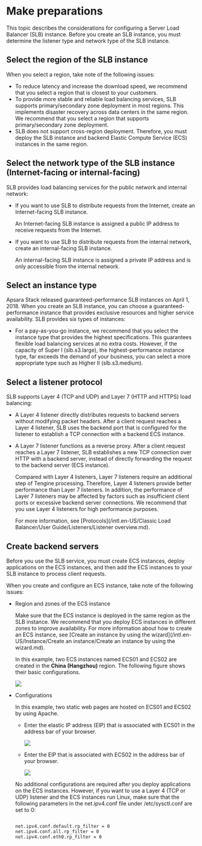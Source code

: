 # Make preparations

This topic describes the considerations for configuring a Server Load Balancer \(SLB\) instance. Before you create an SLB instance, you must determine the listener type and network type of the SLB instance.

## Select the region of the SLB instance

When you select a region, take note of the following issues:

-   To reduce latency and increase the download speed, we recommend that you select a region that is closest to your customers.
-   To provide more stable and reliable load balancing services, SLB supports primary/secondary zone deployment in most regions. This implements disaster recovery across data centers in the same region. We recommend that you select a region that supports primary/secondary zone deployment.
-   SLB does not support cross-region deployment. Therefore, you must deploy the SLB instance and backend Elastic Compute Service \(ECS\) instances in the same region.

## Select the network type of the SLB instance \(Internet-facing or internal-facing\)

SLB provides load balancing services for the public network and internal network:

-   If you want to use SLB to distribute requests from the Internet, create an Internet-facing SLB instance.

    An Internet-facing SLB instance is assigned a public IP address to receive requests from the Internet.

-   If you want to use SLB to distribute requests from the internal network, create an internal-facing SLB instance.

    An internal-facing SLB instance is assigned a private IP address and is only accessible from the internal network.


## Select an instance type

Apsara Stack released guaranteed-performance SLB instances on April 1, 2018. When you create an SLB instance, you can choose a guaranteed-performance instance that provides exclusive resources and higher service availability. SLB provides six types of instances:

-   For a pay-as-you-go instance, we recommend that you select the instance type that provides the highest specifications. This guarantees flexible load balancing services at no extra costs. However, if the capacity of Super I \(slb.s3.large\), the highest-performance instance type, far exceeds the demand of your business, you can select a more appropriate type such as Higher II \(slb.s3.medium\).

## Select a listener protocol

SLB supports Layer 4 \(TCP and UDP\) and Layer 7 \(HTTP and HTTPS\) load balancing:

-   A Layer 4 listener directly distributes requests to backend servers without modifying packet headers. After a client request reaches a Layer 4 listener, SLB uses the backend port that is configured for the listener to establish a TCP connection with a backend ECS instance.
-   A Layer 7 listener functions as a reverse proxy. After a client request reaches a Layer 7 listener, SLB establishes a new TCP connection over HTTP with a backend server, instead of directly forwarding the request to the backend server \(ECS instance\).

    Compared with Layer 4 listeners, Layer 7 listeners require an additional step of Tengine processing. Therefore, Layer 4 listeners provide better performance than Layer 7 listeners. In addition, the performance of Layer 7 listeners may be affected by factors such as insufficient client ports or excessive backend server connections. We recommend that you use Layer 4 listeners for high performance purposes.

    For more information, see [Protocols](/intl.en-US/Classic Load Balancer/User Guide/Listeners/Listener overview.md).


## Create backend servers

Before you use the SLB service, you must create ECS instances, deploy applications on the ECS instances, and then add the ECS instances to your SLB instance to process client requests.

When you create and configure an ECS instance, take note of the following issues:

-   Region and zones of the ECS instance

    Make sure that the ECS instance is deployed in the same region as the SLB instance. We recommend that you deploy ECS instances in different zones to improve availability. For more information about how to create an ECS instance, see [Create an instance by using the wizard](/intl.en-US/Instance/Create an instance/Create an instance by using the wizard.md).

    In this example, two ECS instances named ECS01 and ECS02 are created in the **China \(Hangzhou\)** region. The following figure shows their basic configurations.

    ![](https://static-aliyun-doc.oss-accelerate.aliyuncs.com/assets/img/en-US/4275298951/p33206.png)

-   Configurations

    In this example, two static web pages are hosted on ECS01 and ECS02 by using Apache.

    -   Enter the elastic IP address \(EIP\) that is associated with ECS01 in the address bar of your browser.

        ![](https://static-aliyun-doc.oss-accelerate.aliyuncs.com/assets/img/en-US/3013359951/p2224.png)

    -   Enter the EIP that is associated with ECS02 in the address bar of your browser.

        ![](https://static-aliyun-doc.oss-accelerate.aliyuncs.com/assets/img/en-US/3013359951/p2231.png)

    No additional configurations are required after you deploy applications on the ECS instances. However, if you want to use a Layer 4 \(TCP or UDP\) listener and the ECS instances run Linux, make sure that the following parameters in the net.ipv4.conf file under /etc/sysctl.conf are set to 0:

    ```
    
    net.ipv4.conf.default.rp_filter = 0
    net.ipv4.conf.all.rp_filter = 0
    net.ipv4.conf.eth0.rp_filter = 0
    ```


